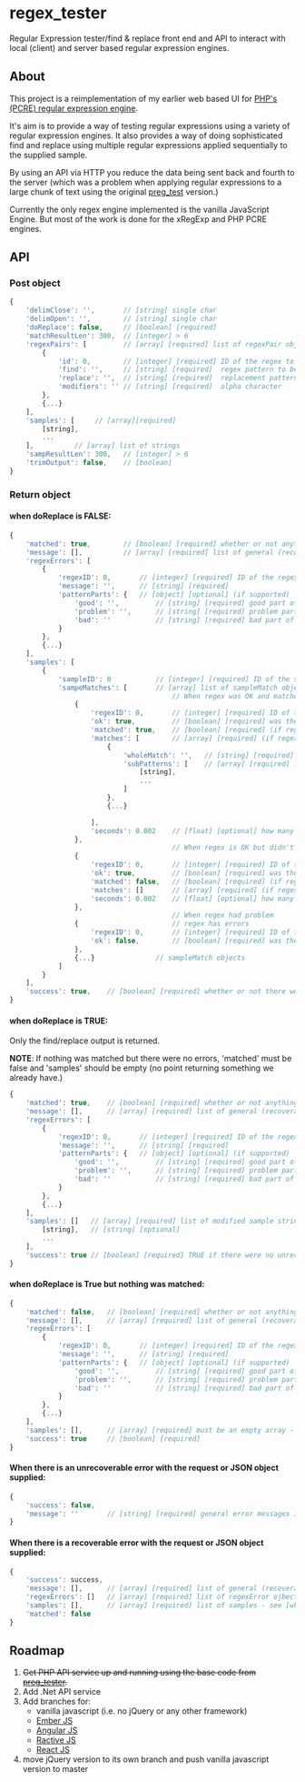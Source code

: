 # regex_tester
Regular Expression tester/find &amp; replace front end and API to interact with local (client) and server based regular expression engines.

## About
This project is a reimplementation of my earlier web based UI for [PHP's (PCRE) regular expression engine](https://github.com/evanwills/preg_test).

It's aim is to provide a way of testing regular expressions using a variety of regular expression engines. It also provides a way of doing sophisticated find and replace using multiple regular expressions applied sequentially to the supplied sample.

By using an API via HTTP you reduce the data being sent back and fourth to the server (which was a problem when applying regular expressions to a large chunk of text using the original [preg_test](https://github.com/evanwills/preg_test) version.)

Currently the only regex engine implemented is the vanilla JavaScript Engine. But most of the work is done for the xRegExp and PHP PCRE engines.

## API
### Post object
``` javascript
{
	'delimClose': '',		// [string] single char
	'delimOpen': '',		// [string] single char
	'doReplace': false,		// [boolean] [required]
	'matchResultLen': 300,	// [integer] > 6
	'regexPairs': [			// [array] [required] list of regexPair objects:
		{
			'id': 0,		// [integer] [required]	ID of the regex to be matched
			'find': '',		// [string] [required]	regex pattern to be tested/used
			'replace': '',	// [string] [required]	replacement pattern
			'modifiers': '' // [string] [required]	alpha character
		},
		{...}
	],
	'samples': [	 // [array][required]
		[string],
		...
	],			// [array] list of strings
	'sampResultLen': 300,	// [integer] > 6
	'trimOutput': false,	// [boolean]
}
```

### Return object
#### when doReplace is FALSE:
``` javascript
{
	'matched': true,		// [boolean] [required] whether or not anything at all was matched
	'message': [],			// [array] [required] list of general (recoverable) error messages if any.
	'regexErrors': [
		{
			'regexID': 0,		// [integer] [required] ID of the regex that had a problem
			'message': '',		// [string] [required]
			'patternParts': {	// [object] [optional] (if supported)
				'good': '',			// [string] [required] good part of the regex
				'problem': '',		// [string] [required] problem part of the regex
				'bad': ''			// [string] [required] bad part of the regex
			}
		},
		{...}
	],
	'samples': [
		{
			'sampleID': 0			// [integer] [required] ID of the sample that was matched
			'sampeMatches': [		// [array] list of sampleMatch objects
										// When regex was OK and matched something in the sample
				{
					'regexID': 0,		// [integer] [required] ID of the regex that was matched
					'ok': true,			// [boolean] [required] was the regex OK (true if there were no errors)
					'matched': true,	// [boolean] [required] (if regex is ok) true if the regex matched anything at all
					'matches': [		// [array] [required] (if regex is ok) list of matches
						{
							'wholeMatch': '',	// [string] [required] list of the whole match
							'subPatterns': [	// [array] [required] list of sub-parts of the match (if any)
								[string],
								...
							]
						},
						{...}

					],
					'seconds': 0.002	// [float] [optional] how many seconds it took to apply the regex to the sample
				},
										// When regex is OK but didn't match anything in the sample
				{
					'regexID': 0,		// [integer] [required] ID of the regex that was matched
					'ok': true,			// [boolean] [required] was the regex OK (true if there were no errors)
					'matched': false,	// [boolean] [required] (if regex is ok) true if the regex matched anything at all
					'matches': []		// [array] [required] (if regex is ok) empty list
					'seconds': 0.002	// [float] [optional] how many seconds it took to apply the regex to the sample
				},
										// When regex had problem
				{						// regex has errors
					'regexID': 0,		// [integer] [required] ID of the regex that was matched
					'ok': false,		// [boolean] [required] was the regex OK (true if there were no errors)
				},
				{...}				// sampleMatch objects
			]
		}
	],
	'success': true,	// [boolean] [required] whether or not there were any problems
}
```

#### when doReplace is TRUE:

Only the find/replace output is returned.

__NOTE__: If nothing was matched but there were no errors, 'matched' must be false and 'samples' should be empty (no point returning something we already have.)

``` javascript
{
	'matched': true,	// [boolean] [required] whether or not anything at all was matched
	'message': [],		// [array] [required] list of general (recoverable) error messages if any.
	'regexErrors': [
		{
			'regexID': 0,		// [integer] [required] ID of the regex that had a problem
			'message': '',		// [string] [required]
			'patternParts': {	// [object] [optional] (if supported)
				'good': '',			// [string] [required] good part of the regex
				'problem': '',		// [string] [required] problem part of the regex
				'bad': ''			// [string] [required] bad part of the regex
			}
		},
		{...}
	],
	'samples': []	// [array] [required] list of modified sample strings (in the same order as they were received.)
		[string],	// [string] [optional]
		...
	],
	'success': true	// [boolean] [required] TRUE if there were no unrecoverable errors (see below for more about errors)
}
```
#### when doReplace is True but nothing was matched:
``` javascript
{
	'matched': false,	// [boolean] [required] whether or not anything at all was matched
	'message': [],		// [array] [required] list of general (recoverable) error messages if any.
	'regexErrors': [
		{
			'regexID': 0,		// [integer] [required] ID of the regex that had a problem
			'message': '',		// [string] [required]
			'patternParts': {	// [object] [optional] (if supported)
				'good': '',			// [string] [required] good part of the regex
				'problem': '',		// [string] [required] problem part of the regex
				'bad': ''			// [string] [required] bad part of the regex
			}
		},
		{...}
	],
	'samples': [],		// [array] [required] must be an empty array - if nothing was matched then nothing changed. Don't send them something they already have.
	'success': true		// [boolean] [required]
}
```

#### When there is an unrecoverable error with the request or JSON object supplied:
``` javascript
{
	'success': false,
	'message': ''		// [string] [required] general error messages if any.
}
```
#### When there is a recoverable error with the request or JSON object supplied:
``` javascript
{
	'success': success,
	'message': [],		// [array] [required] list of general (recoverable) error messages (if any).
	'regexErrors': []	// [array] [required] list of regexError ojbects (if any)
	'samples': [],		// [array] [required] list of samples - see [when doReplace is FALSE](https://github.com/evanwills/regex_tester#when-doreplace-is-false) & [when doReplace is TRUE](https://github.com/evanwills/regex_tester#when-doreplace-is-true) above
	'matched': false
}
```

## Roadmap
1.	~~Get PHP API service up and running using the base code from [preg_tester](https://github.com/evanwills/preg_test).~~
3.	Add .Net API service
3.	Add branches for:
	*	vanilla javascript (i.e. no jQuery or any other framework)
	*	[Ember JS](https://emberjs.com/)
	*	[Angular JS](https:angularjs.org/)
	*	[Ractive JS](http://ractivejs.org/)
	*	[React JS](https://facebook.github.io/react)
4.	move jQuery version to its own branch and push vanilla javascript version to master